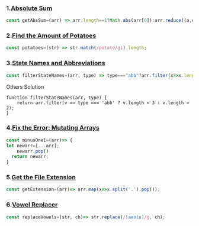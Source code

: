 ### 1.[Absolute Sum](https://edabit.com/challenge/rCmEy2AQYLbRGgKyL?tab=comments&commentId=6ggHdn2QiTSPQuHBC)
```javascript
const getAbsSum=(arr) => arr.length==1?Math.abs(arr[0]):arr.reduce((a,cv)=> Math.abs(a) + Math.abs(cv));
```

### 2.[Find the Amount of Potatoes](https://edabit.com/challenge/u6iaymtE4eYXQ2ZWR)
```javascript
const potatoes=(str) => str.match(/potato/gi).length;
```

### 3.[State Names and Abbreviations](https://edabit.com/challenge/8fnEAEj5vKNqAXNYA)
```javascript
const filterStateNames=(arr, type) => type==="abb"?arr.filter(x=>x.length==2):arr.filter(y=>y.length>2);
```
Others Solution
```
function filterStateNames(arr, type) {
	return arr.filter(v => type === 'abb' ? v.length < 3 : v.length > 2);
}
```
### 4.[Fix the Error: Mutating Arrays](https://edabit.com/challenge/j3EoCMaD3LrEYtx78)
```javascript
const minusOne1=(arr)=> {
let newarr=[...arr];
	newarr.pop()
  return newarr;
}
```
### 5.[Get the File Extension](https://edabit.com/challenge/8A9E8LdE6zXcmPX3W)
```javascript
const getExtension=(arr)=> arr.map(x=>x.split('.').pop());
```
### 6.[Vowel Replacer](https://edabit.com/challenge/5FhabpvT3FF75kgCi)
```javascript
const replaceVowels=(str, ch)=> str.replace(/[aeoiu]/g, ch);
```
